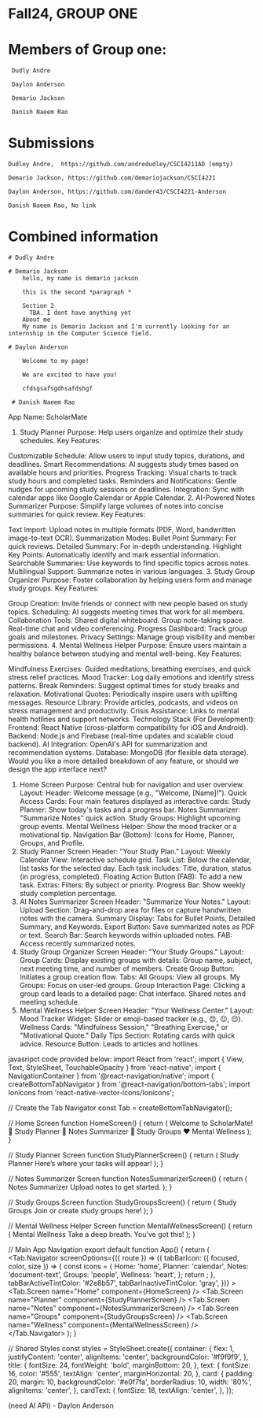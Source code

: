# Fall24, GROUP ONE

  # Members of Group one:
     Dudly Andre
         
     Daylon Anderson

     Demario Jackson
     
     Danish Naeem Rao

  # Submissions
    Dudley Andre,  https://github.com/andredudley/CSCI4211AD (empty)
  
    Demario Jackson, https://github.com/demariojackson/CSCI4221
  
    Daylon Anderson, https://github.com/dander43/CSCI4221-Anderson
  
    Danish Naeem Rao, No link

  # Combined information

    # Dudly Andre

    # Demario Jackson
        hello, my name is demario jackson

        this is the second *paragraph *

        Section 2
          TBA. I dont have anything yet
        About me
        My name is Demario Jackson and I'm currently looking for an internship in the Computer Science field.
        
    # Daylon Anderson
     
        Welcome to my page!

        We are excited to have you!

        cfdsgsafsgdhsafdshgf
     
     # Danish Naeem Rao


App Name: ScholarMate
1. Study Planner
Purpose: Help users organize and optimize their study schedules.
Key Features:

Customizable Schedule: Allow users to input study topics, durations, and deadlines.
Smart Recommendations: AI suggests study times based on available hours and priorities.
Progress Tracking: Visual charts to track study hours and completed tasks.
Reminders and Notifications: Gentle nudges for upcoming study sessions or deadlines.
Integration: Sync with calendar apps like Google Calendar or Apple Calendar.
2. AI-Powered Notes Summarizer
Purpose: Simplify large volumes of notes into concise summaries for quick review.
Key Features:

Text Import: Upload notes in multiple formats (PDF, Word, handwritten image-to-text OCR).
Summarization Modes:
Bullet Point Summary: For quick reviews.
Detailed Summary: For in-depth understanding.
Highlight Key Points: Automatically identify and mark essential information.
Searchable Summaries: Use keywords to find specific topics across notes.
Multilingual Support: Summarize notes in various languages.
3. Study Group Organizer
Purpose: Foster collaboration by helping users form and manage study groups.
Key Features:

Group Creation: Invite friends or connect with new people based on study topics.
Scheduling: AI suggests meeting times that work for all members.
Collaboration Tools:
Shared digital whiteboard.
Group note-taking space.
Real-time chat and video conferencing.
Progress Dashboard: Track group goals and milestones.
Privacy Settings: Manage group visibility and member permissions.
4. Mental Wellness Helper
Purpose: Ensure users maintain a healthy balance between studying and mental well-being.
Key Features:

Mindfulness Exercises: Guided meditations, breathing exercises, and quick stress relief practices.
Mood Tracker: Log daily emotions and identify stress patterns.
Break Reminders: Suggest optimal times for study breaks and relaxation.
Motivational Quotes: Periodically inspire users with uplifting messages.
Resource Library: Provide articles, podcasts, and videos on stress management and productivity.
Crisis Assistance: Links to mental health hotlines and support networks.
Technology Stack (For Development):
Frontend: React Native (cross-platform compatibility for iOS and Android).
Backend: Node.js and Firebase (real-time updates and scalable cloud backend).
AI Integration: OpenAI's API for summarization and recommendation systems.
Database: MongoDB (for flexible data storage).
Would you like a more detailed breakdown of any feature, or should we design the app interface next?



1. Home Screen
Purpose: Central hub for navigation and user overview.
Layout:
Header: Welcome message (e.g., "Welcome, [Name]!").
Quick Access Cards: Four main features displayed as interactive cards:
Study Planner: Show today's tasks and a progress bar.
Notes Summarizer: "Summarize Notes" quick action.
Study Groups: Highlight upcoming group events.
Mental Wellness Helper: Show the mood tracker or a motivational tip.
Navigation Bar (Bottom): Icons for Home, Planner, Groups, and Profile.
2. Study Planner Screen
Header: "Your Study Plan."
Layout:
Weekly Calendar View: Interactive schedule grid.
Task List: Below the calendar, list tasks for the selected day.
Each task includes: Title, duration, status (in progress, completed).
Floating Action Button (FAB): To add a new task.
Extras:
Filters: By subject or priority.
Progress Bar: Show weekly study completion percentage.
3. AI Notes Summarizer Screen
Header: "Summarize Your Notes."
Layout:
Upload Section: Drag-and-drop area for files or capture handwritten notes with the camera.
Summary Display:
Tabs for Bullet Points, Detailed Summary, and Keywords.
Export Button: Save summarized notes as PDF or text.
Search Bar: Search keywords within uploaded notes.
FAB: Access recently summarized notes.
4. Study Group Organizer Screen
Header: "Your Study Groups."
Layout:
Group Cards: Display existing groups with details:
Group name, subject, next meeting time, and number of members.
Create Group Button: Initiates a group creation flow.
Tabs:
All Groups: View all groups.
My Groups: Focus on user-led groups.
Group Interaction Page: Clicking a group card leads to a detailed page:
Chat interface.
Shared notes and meeting schedule.
5. Mental Wellness Helper Screen
Header: "Your Wellness Center."
Layout:
Mood Tracker Widget: Slider or emoji-based tracker (e.g., 😊, 😐, 😔).
Wellness Cards:
"Mindfulness Session," "Breathing Exercise," or "Motivational Quote."
Daily Tips Section: Rotating cards with quick advice.
Resource Button: Leads to articles and hotlines.


javasripct code provided below:
import React from 'react';
import { View, Text, StyleSheet, TouchableOpacity } from 'react-native';
import { NavigationContainer } from '@react-navigation/native';
import { createBottomTabNavigator } from '@react-navigation/bottom-tabs';
import Ionicons from 'react-native-vector-icons/Ionicons';

// Create the Tab Navigator
const Tab = createBottomTabNavigator();

// Home Screen
function HomeScreen() {
  return (
    <View style={styles.container}>
      <Text style={styles.title}>Welcome to ScholarMate!</Text>
      <TouchableOpacity style={styles.card}>
        <Text style={styles.cardText}>📅 Study Planner</Text>
      </TouchableOpacity>
      <TouchableOpacity style={styles.card}>
        <Text style={styles.cardText}>📝 Notes Summarizer</Text>
      </TouchableOpacity>
      <TouchableOpacity style={styles.card}>
        <Text style={styles.cardText}>👥 Study Groups</Text>
      </TouchableOpacity>
      <TouchableOpacity style={styles.card}>
        <Text style={styles.cardText}>❤️ Mental Wellness</Text>
      </TouchableOpacity>
    </View>
  );
}

// Study Planner Screen
function StudyPlannerScreen() {
  return (
    <View style={styles.container}>
      <Text style={styles.title}>Study Planner</Text>
      <Text style={styles.text}>Here’s where your tasks will appear!</Text>
    </View>
  );
}

// Notes Summarizer Screen
function NotesSummarizerScreen() {
  return (
    <View style={styles.container}>
      <Text style={styles.title}>Notes Summarizer</Text>
      <Text style={styles.text}>Upload notes to get started.</Text>
    </View>
  );
}

// Study Groups Screen
function StudyGroupsScreen() {
  return (
    <View style={styles.container}>
      <Text style={styles.title}>Study Groups</Text>
      <Text style={styles.text}>Join or create study groups here!</Text>
    </View>
  );
}

// Mental Wellness Helper Screen
function MentalWellnessScreen() {
  return (
    <View style={styles.container}>
      <Text style={styles.title}>Mental Wellness</Text>
      <Text style={styles.text}>Take a deep breath. You’ve got this!</Text>
    </View>
  );
}

// Main App Navigation
export default function App() {
  return (
    <NavigationContainer>
      <Tab.Navigator
        screenOptions={({ route }) => ({
          tabBarIcon: ({ focused, color, size }) => {
            const icons = {
              Home: 'home',
              Planner: 'calendar',
              Notes: 'document-text',
              Groups: 'people',
              Wellness: 'heart',
            };
            return <Ionicons name={icons[route.name]} size={size} color={color} />;
          },
          tabBarActiveTintColor: '#2e8b57',
          tabBarInactiveTintColor: 'gray',
        })}
      >
        <Tab.Screen name="Home" component={HomeScreen} />
        <Tab.Screen name="Planner" component={StudyPlannerScreen} />
        <Tab.Screen name="Notes" component={NotesSummarizerScreen} />
        <Tab.Screen name="Groups" component={StudyGroupsScreen} />
        <Tab.Screen name="Wellness" component={MentalWellnessScreen} />
      </Tab.Navigator>
    </NavigationContainer>
  );
}

// Shared Styles
const styles = StyleSheet.create({
  container: {
    flex: 1,
    justifyContent: 'center',
    alignItems: 'center',
    backgroundColor: '#f9f9f9',
  },
  title: {
    fontSize: 24,
    fontWeight: 'bold',
    marginBottom: 20,
  },
  text: {
    fontSize: 16,
    color: '#555',
    textAlign: 'center',
    marginHorizontal: 20,
  },
  card: {
    padding: 20,
    margin: 10,
    backgroundColor: '#e0f7fa',
    borderRadius: 10,
    width: '80%',
    alignItems: 'center',
  },
  cardText: {
    fontSize: 18,
    textAlign: 'center',
  },
});


(need AI APi) - Daylon Anderson
